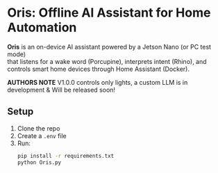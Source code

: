 # Oris: Offline AI Assistant for Home Automation

**Oris** is an on-device AI assistant powered by a Jetson Nano (or PC test mode)  
that listens for a wake word (Porcupine), interprets intent (Rhino), and  
controls smart home devices through Home Assistant (Docker).

**AUTHORS NOTE** V1.0.0 controls only lights, a custom LLM is in development & Will be released soon!

## Setup
1. Clone the repo  
2. Create a `.env` file  
3. Run:
   ```bash
   pip install -r requirements.txt
   python Oris.py
